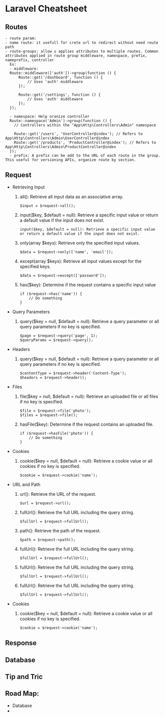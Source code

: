 # Laravel Cheatsheet

## Routes
```
- route param:
- name route: it usefull for crete url to redirect without need route path 
- route-groups: allow u applies attributes to multiple routes. Common attributes applied in route group middleware, namespace, prefix, nameprefix, controller
  Ex:
  - middleware:
  Route::middleware(['auth'])->group(function () {
      Route::get('/dashboard', function () {
          // Uses 'auth' middleware
      });

      Route::get('/settings', function () {
          // Uses 'auth' middleware
      });
  });

  - namespace: Help oranize controller
  Route::namespace('Admin')->group(function () {
    // Controllers within the "App\Http\Controllers\Admin" namespace

    Route::get('/users', 'UserController@index'); // Refers to App\Http\Controllers\Admin\UserController@index
    Route::get('/products', 'ProductController@index'); // Refers to App\Http\Controllers\Admin\ProductController@index
  });
  - prefix: A prefix can be add to the URL of each route in the group. This useful for versioning APIs, organize route by section.

```

## Request
- Retrieving Input
    1. all(): Retrieve all input data as an associative array.
        ```
        $input = $request->all();
        ```
    2. input($key, $default = null): Retrieve a specific input value or return a default value if the input does not exist.
        ```
        input($key, $default = null): Retrieve a specific input value or return a default value if the input does not exist.
        ```
    3. only(array $keys): Retrieve only the specified input values.
        ```
        $data = $request->only(['name', 'email']);
        ```
    4. except(array $keys): Retrieve all input values except for the specified keys.
        ```
        $data = $request->except(['password']);
        ```
    5. has($key): Determine if the request contains a specific input value
        ```
        if ($request->has('name')) {
            // Do something
        }
        ```

- Query Parameters
    1. query($key = null, $default = null): Retrieve a query parameter or all query parameters if no key is specified.
        ```
        $page = $request->query('page', 1);
        $queryParams = $request->query();
        ```
- Headers
    1. query($key = null, $default = null): Retrieve a query parameter or all query parameters if no key is specified.
        ```
        $contentType = $request->header('Content-Type');
        $headers = $request->header();
        ```
- Files
    1. file($key = null, $default = null): Retrieve an uploaded file or all files if no key is specified.
        ```
        $file = $request->file('photo');
        $files = $request->file();
        ```
    2. hasFile($key): Determine if the request contains an uploaded file.
        ```
        if ($request->hasFile('photo')) {
            // Do something
        }
        ```
- Cookies
    1. cookie($key = null, $default = null): Retrieve a cookie value or all cookies if no key is specified.
        ```
        $cookie = $request->cookie('name');
        ```
- URL and Path
    1. url(): Retrieve the URL of the request.
        ```
        $url = $request->url();
        ```
    2. fullUrl(): Retrieve the full URL including the query string.
        ```
        $fullUrl = $request->fullUrl();
        ```
    3. path(): Retrieve the path of the request.
        ```
        $path = $request->path();
        ```
    2. fullUrl(): Retrieve the full URL including the query string.
        ```
        $fullUrl = $request->fullUrl();
        ```
    2. fullUrl(): Retrieve the full URL including the query string.
        ```
        $fullUrl = $request->fullUrl();
        ```
    2. fullUrl(): Retrieve the full URL including the query string.
        ```
        $fullUrl = $request->fullUrl();
        ```
- Cookies
    1. cookie($key = null, $default = null): Retrieve a cookie value or all cookies if no key is specified.
        ```
        $cookie = $request->cookie('name');
        ```


## Response

## Database

## Tip and Tric

## Road Map:
- Database
- 


